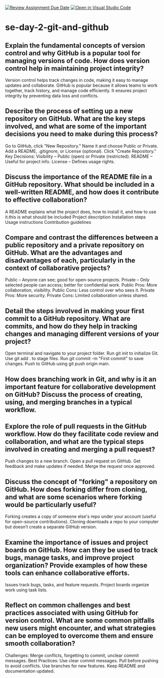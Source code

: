 [![Review Assignment Due Date](https://classroom.github.com/assets/deadline-readme-button-22041afd0340ce965d47ae6ef1cefeee28c7c493a6346c4f15d667ab976d596c.svg)](https://classroom.github.com/a/8wgCKhpZ)
[![Open in Visual Studio Code](https://classroom.github.com/assets/open-in-vscode-2e0aaae1b6195c2367325f4f02e2d04e9abb55f0b24a779b69b11b9e10269abc.svg)](https://classroom.github.com/online_ide?assignment_repo_id=18708488&assignment_repo_type=AssignmentRepo)
# se-day-2-git-and-github
## Explain the fundamental concepts of version control and why GitHub is a popular tool for managing versions of code. How does version control help in maintaining project integrity?
Version control helps track changes in code, making it easy to manage updates and collaborate. GitHub is popular because it allows teams to work together, track history, and manage code efficiently. It ensures project integrity by preventing data loss and conflicts.
## Describe the process of setting up a new repository on GitHub. What are the key steps involved, and what are some of the important decisions you need to make during this process?
Go to GitHub, click "New Repository."
Name it and choose Public or Private.
Add a README, .gitignore, or License (optional).
Click "Create Repository."
Key Decisions:
Visibility – Public (open) or Private (restricted).
README – Useful for project info.
License – Defines usage rights.
## Discuss the importance of the README file in a GitHub repository. What should be included in a well-written README, and how does it contribute to effective collaboration?
A README explains what the project does, how to install it, and how to use it.this is what should be included
Project description
Installation steps
Usage instructions
Contribution guidelines
## Compare and contrast the differences between a public repository and a private repository on GitHub. What are the advantages and disadvantages of each, particularly in the context of collaborative projects?
Public – Anyone can see; good for open-source projects.
Private – Only selected people can access; better for confidential work.
Public Pros: More collaboration, visibility.
Public Cons: Less control over who sees it.
Private Pros: More security.
Private Cons: Limited collaboration unless shared.
## Detail the steps involved in making your first commit to a GitHub repository. What are commits, and how do they help in tracking changes and managing different versions of your project?
Open terminal and navigate to your project folder.
Run git init to initialize Git.
Use git add . to stage files.
Run git commit -m "First commit" to save changes.
Push to GitHub using git push origin main.
## How does branching work in Git, and why is it an important feature for collaborative development on GitHub? Discuss the process of creating, using, and merging branches in a typical workflow.

## Explore the role of pull requests in the GitHub workflow. How do they facilitate code review and collaboration, and what are the typical steps involved in creating and merging a pull request?
Push changes to a new branch.
Open a pull request on GitHub.
Get feedback and make updates if needed.
Merge the request once approved.
## Discuss the concept of "forking" a repository on GitHub. How does forking differ from cloning, and what are some scenarios where forking would be particularly useful?
Forking creates a copy of someone else's repo under your account (useful for open-source contributions).
Cloning downloads a repo to your computer but doesn’t create a separate GitHub version.
## Examine the importance of issues and project boards on GitHub. How can they be used to track bugs, manage tasks, and improve project organization? Provide examples of how these tools can enhance collaborative efforts.
Issues track bugs, tasks, and feature requests.
Project boards organize work using task lists.
## Reflect on common challenges and best practices associated with using GitHub for version control. What are some common pitfalls new users might encounter, and what strategies can be employed to overcome them and ensure smooth collaboration?
Challenges: Merge conflicts, forgetting to commit, unclear commit messages.
Best Practices:
Use clear commit messages.
Pull before pushing to avoid conflicts.
Use branches for new features.
Keep README and documentation updated.
